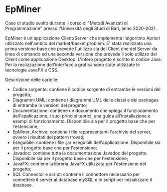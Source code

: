 # EpMiner
Caso di studio svolto durante il corso di "Metodi Avanzati di Programmazione" presso l'Università degli Studi di Bari, anno 2020-2021.

EpMiner è un'applicazione Client/Server che implementa l'algoritmo Apriori utilizzato nell'ambito del market/basket problem. E' stata realizzata una prima versione base che prevede l'utilizzo sia del Client che del Server da linea di comando ed una seconda versione che prevede il solo utilizzo del Client come applicazione Desktop. L'intero progetto è scritto in codice Java. Per la realizzazione dell'interfaccia grafica sono state utilizzate le tecnologie JavaFX e CSS.

Descrizione delle cartelle:

* Codice sorgente: contiene il codice sorgente di entrambe le versioni del progetto;
* Diagrammi UML: contiene i diagrammi UML delle classi e dei packages di entrambe le versioni del progetto;
* Documentazione: contiene un documento che spiega il funzionamento dell'applicazione, i suoi principi teorici, una guida all'installazione e esempi di funzionamento. Disponibile   sia per il progetto base che per l'estensione;
* EpMiner_Archive: contiene i file rappresentanti l'archivio del server, ovvero i risultati dei pattern trovati;
* Eseguibile: contiene i file .jar eseguibili dell'applicazione. Disponibile sia per il progetto base che per l'estensione;
* Javadoc: contiene tutta la documentazione Javadoc del progetto. Disponibile sia per il progetto base che per l'estensione;
* JavaFX: contiene la libreria JavaFX utilizzata per l'estensione del progetto;
* SQL Connector e script: contiene il connettore necessario per connettere il server al database mySQL e lo script per inizializzare il database.
